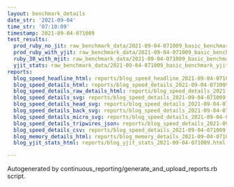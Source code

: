 ```yaml
---
layout: benchmark_details
date_str: '2021-09-04'
time_str: '07:10:09'
timestamp: 2021-09-04-071009
test_results:
  prod_ruby_no_jit: raw_benchmark_data/2021-09-04-071009_basic_benchmark_prod_ruby_no_jit.json
  prod_ruby_with_yjit: raw_benchmark_data/2021-09-04-071009_basic_benchmark_prod_ruby_with_yjit.json
  ruby_30_with_mjit: raw_benchmark_data/2021-09-04-071009_basic_benchmark_ruby_30_with_mjit.json
  yjit_stats: raw_benchmark_data/2021-09-04-071009_basic_benchmark_yjit_stats.json
reports:
  blog_speed_headline_html: reports/blog_speed_headline_2021-09-04-071009.html
  blog_speed_details_html: reports/blog_speed_details_2021-09-04-071009.html
  blog_speed_details_raw_details_html: reports/blog_speed_details_2021-09-04-071009.raw_details.html
  blog_speed_details_svg: reports/blog_speed_details_2021-09-04-071009.svg
  blog_speed_details_head_svg: reports/blog_speed_details_2021-09-04-071009.head.svg
  blog_speed_details_back_svg: reports/blog_speed_details_2021-09-04-071009.back.svg
  blog_speed_details_micro_svg: reports/blog_speed_details_2021-09-04-071009.micro.svg
  blog_speed_details_tripwires_json: reports/blog_speed_details_2021-09-04-071009.tripwires.json
  blog_speed_details_csv: reports/blog_speed_details_2021-09-04-071009.csv
  blog_memory_details_html: reports/blog_memory_details_2021-09-04-071009.html
  blog_yjit_stats_html: reports/blog_yjit_stats_2021-09-04-071009.html

---
```

Autogenerated by continuous_reporting/generate_and_upload_reports.rb script.
